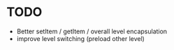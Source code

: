 # TODO

-   Better setItem / getItem / overall level encapsulation
-   improve level switching (preload other level)
